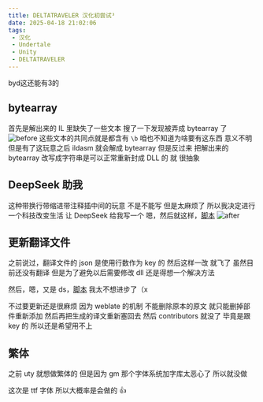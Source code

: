 ```yaml
---
title: DELTATRAVELER 汉化初尝试³
date: 2025-04-18 21:02:06
tags: 
 - 汉化
 - Undertale
 - Unity
 - DELTATRAVELER
---
```


byd这还能有3的

## bytearray
首先是解出来的 IL 里缺失了一些文本
搜了一下发现被弄成 bytearray 了
![before](./resources/images/dttlr_try3/before.png)
这些文本的共同点就是都含有 ```\b```
咱也不知道为啥要有这东西 意义不明
但是有了这玩意之后 ildasm 就会解成 bytearray
但是反过来 把解出来的 bytearray 改写成字符串是可以正常重新封成 DLL 的
就 很抽象

## DeepSeek 助我
这种带换行带缩进带注释插中间的玩意
不是不能写 但是太麻烦了
所以我决定进行一个科技改变生活
让 DeepSeek 给我写一个
嗯，然后就这样，[脚本](https://github.com/UTCLC/ILBytearraysConvert/blob/master/ILBytearraysConvert.py)
![after](./resources/images/dttlr_try3/after.png)

## 更新翻译文件
之前说过，翻译文件的 json 是使用行数作为 key 的
然后这样一改 就飞了
虽然目前还没有翻译
但是为了避免以后需要修改 dll
还是得想一个解决方法

然后，嗯，又是 ds，[脚本](https://github.com/UTCLC/DTTLR-ILStringExtract/blob/main/UpdateLineAfterUpdated.py)
我太不想进步了（x

不过要更新还是很麻烦
因为 weblate 的机制
不能删除原本的原文
就只能删掉部件重新添加
然后再把生成的译文重新塞回去
然后 contributors 就没了
毕竟是跟 key 的
所以还是希望用不上

## 繁体
之前 uty 就想做繁体的
但是因为 gm 那个字体系统加字库太恶心了
所以就没做

这次是 ttf 字体
所以大概率是会做的
👍